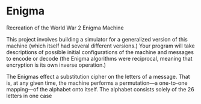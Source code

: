 # Enigma
Recreation of the World War 2 Enigma Machine

This project involves building a simulator for a generalized version of this machine (which itself had several different versions.) Your program will take descriptions of possible initial configurations of the machine and messages to encode or decode (the Enigma algorithms were reciprocal, meaning that encryption is its own inverse operation.)

The Enigmas effect a substitution cipher on the letters of a message. That is, at any given time, the machine performs a permutation—a one-to-one mapping—of the alphabet onto itself. The alphabet consists solely of the 26 letters in one case
